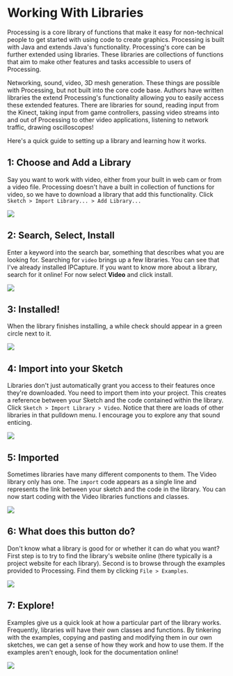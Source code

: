 # Working With Libraries

Processing is a core library of functions that make it easy for non-technical people to get started with using code to create graphics. Processing is built with Java and extends Java's functionality. Processing's core can be further extended using libraries. These libraries are collections of functions that aim to make other features and tasks accessible to users of Processing.

Networking, sound, video, 3D mesh generation. These things are possible with Processing, but not built into the core code base. Authors have written libraries the extend Processing's functionality allowing you to easily access these extended features. There are libraries for sound, reading input from the Kinect, taking input from game controllers, passing video streams into and out of Processing to other video applications, listening to network traffic, drawing oscilloscopes!

Here's a quick guide to setting up a library and learning how it works.

## 1: Choose and Add a Library

Say you want to work with video, either from your built in web cam or from a video file. Processing doesn't have a built in collection of functions for video, so we have to download a library that add this functionality. Click `Sketch > Import Library... > Add Library...`

![](images/search.png)

## 2: Search, Select, Install

Enter a keyword into the search bar, something that describes what you are looking for. Searching for `video` brings up a few libraries. You can see that I've already installed IPCapture. If you want to know more about a library, search for it online! For now select **Video** and click install.

![](images/install.png)

## 3: Installed!

When the library finishes installing, a while check should appear in a green circle next to it.

![](images/installed.png)

## 4: Import into your Sketch

Libraries don't just automatically grant you access to their features once they're downloaded. You need to import them into your project. This creates a reference between your Sketch and the code contained within the library. Click `Sketch > Import Library > Video`. Notice that there are loads of other libraries in that pulldown menu. I encourage you to explore any that sound enticing.

![](images/import.png)

## 5: Imported

Sometimes libraries have many different components to them. The Video library only has one. The `import` code appears as a single line and represents the link between your sketch and the code in the library. You can now start coding with the Video libraries functions and classes.

![](images/imported.png)

## 6: What does this button do?

Don't know what a library is good for or whether it can do what you want? First step is to try to find the library's website online (there typically is a project website for each library). Second is to browse through the examples provided to Processing. Find them by clicking `File > Examples`.

![](images/examples01.png)

## 7: Explore!

Examples give us a quick look at how a particular part of the library works. Frequently, libraries will have their own classes and functions. By tinkering with the examples, copying and pasting and modifying them in our own sketches, we can get a sense of how they work and how to use them. If the examples aren't enough, look for the documentation online!

![](images/examples02.png)

